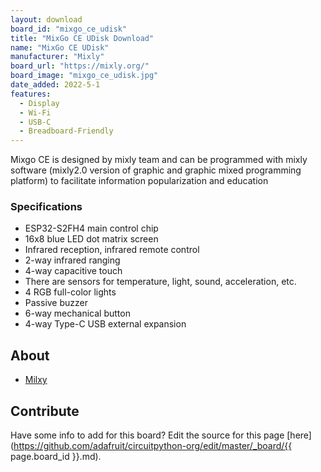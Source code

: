 ```yaml
---
layout: download
board_id: "mixgo_ce_udisk"
title: "MixGo CE UDisk Download"
name: "MixGo CE UDisk"
manufacturer: "Mixly"
board_url: "https://mixly.org/"
board_image: "mixgo_ce_udisk.jpg"
date_added: 2022-5-1
features:
  - Display
  - Wi-Fi
  - USB-C
  - Breadboard-Friendly
---
```


Mixgo CE is designed by mixly team and can be programmed with mixly software (mixly2.0 version of graphic and graphic mixed programming platform) to facilitate information popularization and education
### Specifications

* ESP32-S2FH4 main control chip
* 16x8 blue LED dot matrix screen
* Infrared reception, infrared remote control
* 2-way infrared ranging
* 4-way capacitive touch
* There are sensors for temperature, light, sound, acceleration, etc.
* 4 RGB full-color lights
* Passive buzzer
* 6-way mechanical button
* 4-way Type-C USB external expansion

## About
* [Milxy](https://mixly.org/)

## Contribute
Have some info to add for this board? Edit the source for this page [here](https://github.com/adafruit/circuitpython-org/edit/master/_board/{{ page.board_id }}.md).
